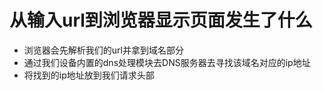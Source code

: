 # 从输入url到浏览器显示页面发生了什么
+ 浏览器会先解析我们的url并拿到域名部分
+ 通过我们设备内置的dns处理模块去DNS服务器去寻找该域名对应的ip地址
+ 将找到的ip地址放到我们请求头部
